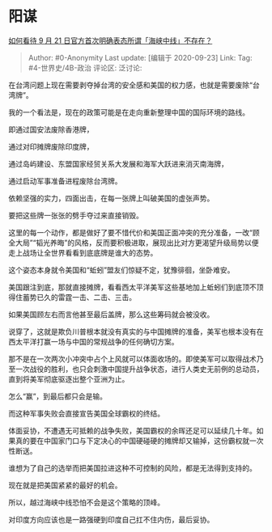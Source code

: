 # 阳谋
[如何看待 9 月 21 日官方首次明确表态所谓「海峡中线」不存在？](https://www.zhihu.com/question/422314273/answer/1488075461)

> Author: #0-Anonymity
> Last update: [编辑于 2020-09-23]
> Link:
> Tag: #4-世界史/4B-政治
> 评论区:
> 泛讨论:

在台湾问题上现在需要剥夺掉台湾的安全感和美国的权力感，也就是需要废除“台湾牌”。

我的一个看法是，现在的政策可能是在走向重新整理中国的国际环境的路线。

即通过国安法废除香港牌，

通过对印摊牌废除印度牌，

通过岛屿建设、东盟国家经贸关系大发展和海军大跃进来消灭南海牌，

通过启动军事准备进程废除台湾牌。

依赖坚强的实力，四面出击，在每一张牌上叫破美国的虚张声势。

要把这些牌一张张的劈手夺过来直接销毁。

这里的每一个动作，都是做好了要不惜代价和美国正面冲突的充分准备，一改“顾全大局”“韬光养晦”的风格，反而要积极进取，展现出比对方更渴望升级局势以便走上战场让全世界看看到底底牌是谁大的态势。

这个姿态本身就令美国和“蚯蚓”盟友们惊疑不定，犹豫徘徊，坐卧难安。

美国跟注到底，那就直接摊牌，看看西太平洋美军这些基地加上蚯蚓们到底顶不顶得住蓄势已久的雷霆一击、二击、三击。

如果美国顾左右而言他甚至最后盖牌，那么这些筹码就会被没收。

说穿了，这就是欺负川普根本就没有真实的与中国摊牌的准备，美军也根本没有在西太平洋打赢一场与中国的常规战争的任何确切方案。

那不是在一次两次小冲突中占个上风就可以体面收场的。即使美军可以取得战术乃至一次战役的胜利，也只会刺激中国提升战争状态，进行人类史无前例的总动员，直到将美军彻底驱逐出整个亚洲为止。

怎么“赢”，到最后都只会是输。

而这种军事失败会直接宣告美国全球霸权的终结。

体面妥协，不遭遇无可抵赖的战争失败，美国霸权的余晖还足可以延续几十年。如果真的要在中国家门口与下定决心的中国硬碰硬的摊牌却又输掉，这份霸权就一次性断送。

谁想为了自己的选举而把美国拉进这种不可控制的风险，都是无法得到支持的。

现在就是把美国紧紧的最好的机会。

所以，越过海峡中线恐怕不会是这个策略的顶峰。

对印度方向应该也是一路强硬到印度自己扛不住内伤，最后妥协。
